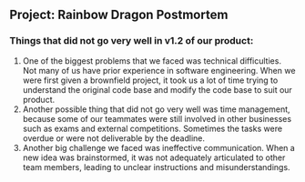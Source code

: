 ## Project: Rainbow Dragon Postmortem
### **Things that did not go very well in v1.2 of our product:**
1. One of the biggest problems that we faced was technical difficulties. Not many of us have prior experience in software engineering.
When we were first given a brownfield project, it took us a lot of time trying to understand the original code base and modify the code base to suit our product.
2. Another possible thing that did not go very well was time management, because some of our teammates were still involved in other businesses such as exams and external competitions.
Sometimes the tasks were overdue or were not deliverable by the deadline.
3. Another big challenge we faced was ineffective communication. When a new idea was brainstormed, it was not adequately articulated to other team members, leading to unclear instructions and misunderstandings.
